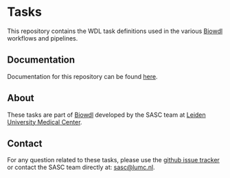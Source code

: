 # Tasks
This repository contains the WDL task definitions used in the various 
[Biowdl](https://github.com/biowdl) workflows and pipelines.

## Documentation
Documentation for this repository can be found 
[here](https://biowdl.github.io/tasks/).

## About
These tasks are part of [Biowdl](https://github.com/biowdl)
developed by the SASC team at [Leiden University Medical Center](https://www.lumc.nl/).

## Contact
<p>
  <!-- Obscure e-mail address for spammers -->
For any question related to these tasks, please use the
<a href='https://github.com/biowdl/tasks/issues'>github issue tracker</a>
or contact the SASC team directly at: 
<a href='&#109;&#97;&#105;&#108;&#116;&#111;&#58;&#115;&#97;&#115;&#99;&#64;&#108;&#117;&#109;&#99;&#46;&#110;&#108;'>
&#115;&#97;&#115;&#99;&#64;&#108;&#117;&#109;&#99;&#46;&#110;&#108;</a>.
</p>
